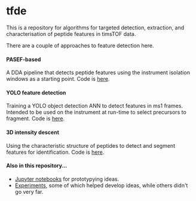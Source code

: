 # tfde
This is a repository for algorithms for targeted detection, extraction, and characterisation of peptide features in timsTOF data.

There are a couple of approaches to feature detection here.

#### PASEF-based
A DDA pipeline that detects peptide features using the instrument isolation windows as a starting point. Code is [here](https://github.com/WEHI-Proteomics/tfde/tree/master/pipeline).

#### YOLO feature detection
Training a YOLO object detection ANN to detect features in ms1 frames. Intended to be used on the instrument at run-time to select precursors to fragment. Code is [here](https://github.com/WEHI-Proteomics/tfde/tree/master/yolo).

#### 3D intensity descent
Using the characteristic structure of peptides to detect and segment features for identification. Code is [here](https://github.com/WEHI-Proteomics/tfde/tree/master/3did).

#### Also in this repository...
- [Jupyter notebooks](https://github.com/WEHI-Proteomics/tfde/tree/master/notebooks) for prototypying ideas.
- [Experiments](https://github.com/WEHI-Proteomics/tfde/tree/master/experiments), some of which helped develop ideas, while others didn't go very far.
